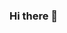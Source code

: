 ### Hi there 👋

<!--
**asericolla/asericolla** is a ✨ _special_ ✨ repository because its `README.md` (this file) appears on your GitHub profile.

- 🔭 I’m a Systems Analyst
- 💬 I’m currently learning cloud computing and low-code
- 📫 How to reach me: amanda_sericolla@yahoo.com.br
-->
